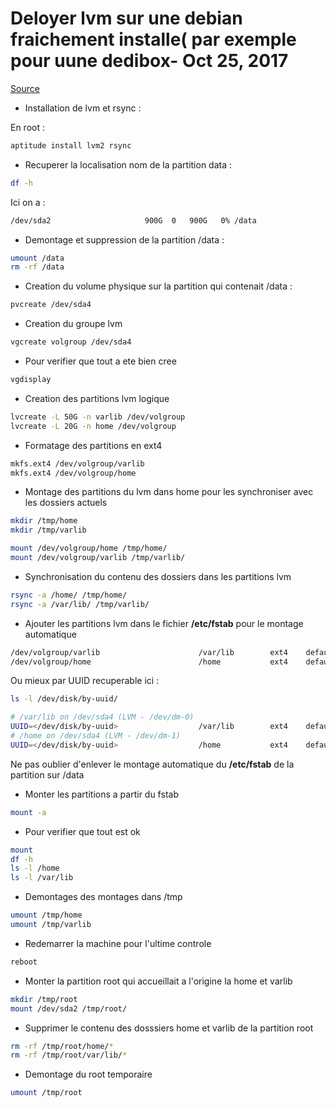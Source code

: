 # Deloyer lvm sur une debian fraichement installe( par exemple pour uune dedibox- Oct 25, 2017

[Source](http://tutos.tangui.eu.org/2017/10/25/deployer-lvm-debian/)

* Installation de lvm et rsync :

En root :

```bash
aptitude install lvm2 rsync
```

* Recuperer la localisation nom de la partition data :

```bash
df -h
```

Ici on a :

```bash
/dev/sda2                     900G  0   900G   0% /data
```

* Demontage et suppression de la partition /data :

```bash
umount /data
rm -rf /data
```

* Creation du volume physique sur la partition qui contenait /data :

```bash
pvcreate /dev/sda4
```

* Creation du groupe lvm

```bash
vgcreate volgroup /dev/sda4
```

* Pour verifier que tout a ete bien cree

```bash
vgdisplay
```

* Creation des partitions lvm logique

```bash
lvcreate -L 50G -n varlib /dev/volgroup
lvcreate -L 20G -n home /dev/volgroup
```

* Formatage des partitions en ext4

```bash
mkfs.ext4 /dev/volgroup/varlib
mkfs.ext4 /dev/volgroup/home
```

* Montage des partitions du lvm dans home pour les synchroniser avec les dossiers actuels

```bash
mkdir /tmp/home
mkdir /tmp/varlib

mount /dev/volgroup/home /tmp/home/
mount /dev/volgroup/varlib /tmp/varlib/
```

* Synchronisation du contenu des dossiers dans les partitions lvm

```bash
rsync -a /home/ /tmp/home/
rsync -a /var/lib/ /tmp/varlib/
```

* Ajouter les partitions lvm dans le fichier **/etc/fstab** pour le montage automatique

```bash
/dev/volgroup/varlib                      /var/lib        ext4    defaults        0       2
/dev/volgroup/home                        /home           ext4    defaults        0       2
```

Ou mieux par UUID recuperable ici :

```bash
ls -l /dev/disk/by-uuid/
```

```bash
# /var/lib on /dev/sda4 (LVM - /dev/dm-0)
UUID=</dev/disk/by-uuid>                  /var/lib        ext4    defaults        0       2
# /home on /dev/sda4 (LVM - /dev/dm-1)
UUID=</dev/disk/by-uuid>                  /home           ext4    defaults        0       2
```

Ne pas oublier d'enlever le montage automatique du **/etc/fstab** de la partition sur /data

* Monter les partitions a partir du fstab

```bash
mount -a
```

* Pour verifier que tout est ok

```bash
mount
df -h
ls -l /home
ls -l /var/lib
```

* Demontages des montages dans /tmp

```bash
umount /tmp/home
umount /tmp/varlib
```

* Redemarrer la machine pour l'ultime controle

```bash
reboot
```

* Monter la partition root qui accueillait a l'origine la home et varlib

```bash
mkdir /tmp/root
mount /dev/sda2 /tmp/root/
```

* Supprimer le contenu des dosssiers home et varlib de la partition root

```bash
rm -rf /tmp/root/home/*
rm -rf /tmp/root/var/lib/*
```

* Demontage du root temporaire

```bash
umount /tmp/root
```
